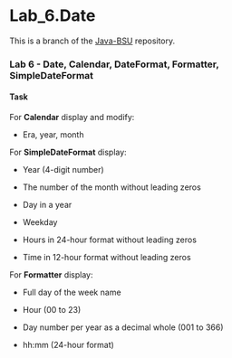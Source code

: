 # Lab_6.Date

This is a branch of the [Java-BSU](https://github.com/KoAlexandra13/Java-BSU/) repository.


### Lab 6 - Date,  Calendar,  DateFormat,  Formatter,  SimpleDateFormat 


#### Task
For **Calendar** display and modify:

- Era, year, month


For **SimpleDateFormat** display:

- Year (4-digit number)

- The number of the month without leading zeros
- Day in a year
- Weekday
- Hours in 24-hour format without leading zeros
- Time in 12-hour format without leading zeros


For **Formatter** display:

- Full day of the week name

- Hour (00 to 23)
- Day number per year as a decimal whole (001 to 366)
- hh:mm (24-hour format)